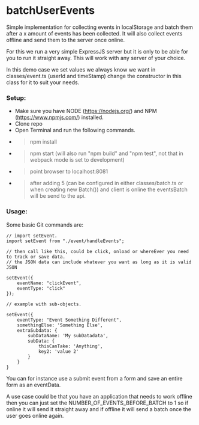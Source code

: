# batchUserEvents
Simple implementation for collecting events in localStorage and batch them after a x amount of events has been collected. It will also collect events offline and send them to the server once online.

For this we run a very simple ExpressJS server but it is only to be able for you to run it straight away. This will work with any server of your choice.


In this demo case we set values we always know we want in classes/event.ts (userId and timeStamp) change the constructor in this class for it to suit your needs.



### Setup:
- Make sure you have NODE (https://nodejs.org/) and NPM (https://www.npmjs.com/) installed.
- Clone repo
- Open Terminal and run the following commands.
- > npm install
- > npm start (will also run "npm build" and "npm test", not that in webpack mode is set to development)
- > point browser to localhost:8081
- > after adding 5 (can be configured in either classes/batch.ts or when creating new Batch()) and client is online the eventsBatch will be send to the api.

### Usage:
Some basic Git commands are:
```
// import setEvent.
import setEvent from "./event/handleEvents";

// then call like this, could be click, onload or whereEver you need to track or save data.
// the JSON data can include whatever you want as long as it is valid JSON 

setEvent({
    eventName: "clickEvent",
    eventType: "click"
});

// example with sub-objects.

setEvent({
    eventType: "Event Something Different",
    somethingElse: 'Something Else',
    extraSubdata: {
        subDataName: 'My subDatadata',
        subData: {
            thisCanTake: 'Anything',
            key2: 'value 2'
        }
    }    
}

```
You can for instance use a submit event from a form and save an entire form as an eventData.

A use case could be that you have an application that needs to work offline then you can just set the NUMBER_OF_EVENTS_BEFORE_BATCH to 1 so if online it will send it straight away and if offline it will send a batch once the user goes online again.
